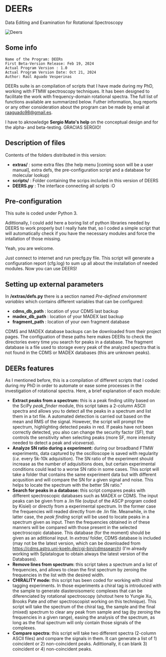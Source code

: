 # DEERs
Data Editing and Examination for Rotational Spectroscopy

![Deers](https://github.com/user-attachments/assets/a68f70ea-15d8-4eb2-b3f5-8ebc33b47b38)

## Some info
    Name of the Program: DEERs
    First Beta-Version Release: Feb 19, 2024 
    Actual Program Version : 1.0
    Actual Program Version Date: Oct 21, 2024
    Author: Raúl Aguado Vesperinas

DEERs suite is an compilation of scripts that I have made during my PhD, working with FTMW spectroscopy techniques. It has been designed to facilitate the work with frequency-domain rotational spectra. The full list of functions available are summarized below. Futher information, bug reports or any other consideration about the program can be made by email at raaguado98@gmail.es.

I have to aknowledge **Sergio Mato's help** on the conceptual design and for the alpha- and beta-testing. GRACIAS SERGIO!

## Description of files

 Contents of the folders distributed in this version:
  - **extras/**       : some extra files (the help menu [coming soon will be a user manual], extra defs, the pre-configuration script and a database for molecular lookup)
  - **scripts/**      : Folder containing the scrips included in this version of DEERS
  - **DEERS.py**      : The interface connecting all scripts :O

## Pre-configuration
This suite is coded under Python 3.

Adittionally, I could add here a boring list of python libraries needed by DEERS to work properly but I really hate that, so I coded a simple script that will automatically check if you have the necessary modules and force the intallation of those missing.

Yeah, you are welcome.


Just connect to internet and run precfg.py file. This script will generate a configuration report (cfg.log) to sum up all about the installation of needed modules. Now you can use DEERS!

## Setting up external parameters
In **/extras/defs.py** there is a section named _Pre-defined environment variables_ which contains different variables that can be configured:
  - **cdms_db_path**    : location of your CDMS last backup
  - **madex_db_path**    : location of your MADEX last backup
  - **fragment_path**    : location of your own fragment database

CDMS and MADEX database backups can be downloaded from their project pages. The configuation of these paths here makes DEERs to check the directories every time you search for peaks in a database. The fragment database is a file used to storage every peak of the analyzed spectra that is not found in the CDMS or MADEX databases (this are unknown peaks).

## DEERs features
As I mentioned before, this is a compilation of different scripts that I coded during my PhD in order to automate or ease some processes in the investigation of rotational spectra. Here, a brief explanation of each module:
  - **Extract peaks from a spectrum:** this is a peak finding utility based on the SciPy _peak_finder_ module, this script takes a 2-column ASCII spectra and allows you to detect all the peaks in a spectrum and list them in a txt file. A automated detection is carried out based on the mean and RMS of the signal. However, the script will prompt the spectrum, highlighting detected peaks in red. If peaks have not been correctly detected, you also can change the security factor (SF), that controls the sensitivity when selecting peaks (more SF, more intensity needed to detect a peak and _viceversa_).
  - **Analyze SN ratio during a experiment:** during our broadband FTMW experiments, data captured by the oscilloscope is saved with regularity (_i.e._ every 5k-10k adquisition). The SN ratio of the experiment should increase as the number of adquisitions does, but certain experimental conditions could lead to a worse SN ratio in some cases. This script will take a folder that contains the same experiment data but with different acqusition and will compare the SN for a given signal and noise. This helps to locate the spectrum with the better SN ratio."
  - **Search for peaks in a database:** this script compares peaks with different spectroscopic databases such as MADEX or CDMS. The input peaks can be given from a .lin file (output of the ASCP program coded by Kisiel) or directly from a experimental spectrum. In the former case the frequencies will readed directly from de .lin file. Meanwhile, in the latter case, the _peak finding_ script will be used to locate peaks in a spectrum given as input. Then the frequencies obtained in of these manners will be compared with those present in the selected spectroscopic database. This database (for the moment) should be given as an adittional input. In _extras/_ folder, CDMS database is included (may not be the latest version, which can be downloaded from https://cdms.astro.uni-koeln.de/cgi-bin/cdmssearch) (I'm already working with Splatalogue to obtain always the latest version of the Databases).
  - **Remove lines from spectrum:** this script takes a spectrum and a list of frequencies, and allows to clean the first spectrum by zeroing the frequencies in the list with the desired width. 
  - **CHIRALITY mode:** this script has been coded for working with chiral tagging experiments. In those experiments a chiral tag is introduced with the sample to generate diasteroisomeric complexes that can be diferenciated by rotational spectroscopy (shotout here to Yungie Xu, Brooks Pate and other spectroscopist working on this technique). This script will take the spectrum of the chiral tag, the sample and the final (mixed) spectrum to clear any peak from sample and tag (by zeroing the frequencies in a given range), easing the analysis of the spectrum, as long as the final spectrum will only contain those signals of the complexes.
  - **Compare spectra:** this script will take two different spectra (2-column ASCII files) and compare the signals in them. It can generate a list of 1) coincident or 2) non-coincident peaks. Adittionally, it can blank 3) coincident or 4) non-coincident peaks. 
 

